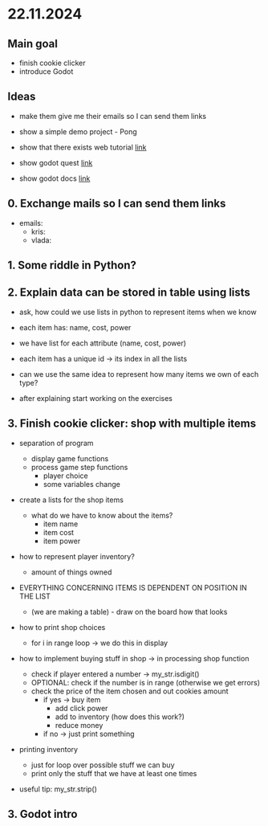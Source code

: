 # 22.11.2024

## Main goal

- finish cookie clicker
- introduce Godot

## Ideas

- make them give me their emails so I can send them links

- show a simple demo project - Pong
- show that there exists web tutorial [link](https://gdquest.github.io/learn-gdscript/)
- show godot quest [link](https://www.gdquest.com/)
- show godot docs [link](https://docs.godotengine.org/en/stable/getting_started/introduction/index.html)

## 0. Exchange mails so I can send them links

- emails:
  - kris:
  - vlada:

## 1. Some riddle in Python?

## 2. Explain data can be stored in table using lists

- ask, how could we use lists in python to represent items when we know
- each item has: name, cost, power
- we have list for each attribute (name, cost, power)
- each item has a unique id -> its index in all the lists

- can we use the same idea to represent how many items we own of each type?

- after explaining start working on the exercises

## 3. Finish cookie clicker: shop with multiple items

- separation of program
  - display game functions
  - process game step functions
    - player choice
    - some variables change

- create a lists for the shop items
  - what do we have to know about the items?
    - item name
    - item cost
    - item power

- how to represent player inventory?
  - amount of things owned

- EVERYTHING CONCERNING ITEMS IS DEPENDENT ON POSITION IN THE LIST
  - (we are making a table) - draw on the board how that looks

- how to print shop choices
  - for i in range loop -> we do this in display

- how to implement buying stuff in shop -> in processing shop function
  - check if player entered a number -> my_str.isdigit()
  - OPTIONAL: check if the number is in range (otherwise we get errors)
  - check the price of the item chosen and out cookies amount
    - if yes -> buy item 
      - add click power
      - add to inventory (how does this work?)
      - reduce money
    - if no -> just print something

- printing inventory
  - just for loop over possible stuff we can buy
  - print only the stuff that we have at least one times

- useful tip: my_str.strip()

## 3. Godot intro